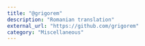 ```yaml
---
title: "@grigorem"
description: "Romanian translation"
external_url: "https://github.com/grigorem"
category: "Miscellaneous"
---
```

